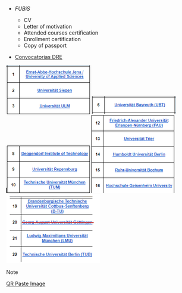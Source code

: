 
- _FUBiS_
	- CV
	- Letter of motivation
	- Attended courses certification
	- Enrollment certification
	- Copy of passport

- [Convocatorias DRE](https://drive.google.com/file/d/1C8zcdhBNvdopqvMMlKVbyPu2kBZ4zIS4/view)

![](attachments/Pasted%20image%2020230913195142.png)
![](attachments/Pasted%20image%2020230913195202.png)
![](attachments/Pasted%20image%2020230913195234.png)
![](attachments/Pasted%20image%2020230913195308.png)
![](attachments/Pasted%20image%2020230920210552.png)


>[!Note]
>[QR Paste Image](https://qr-code-scanner.net/#paste)

